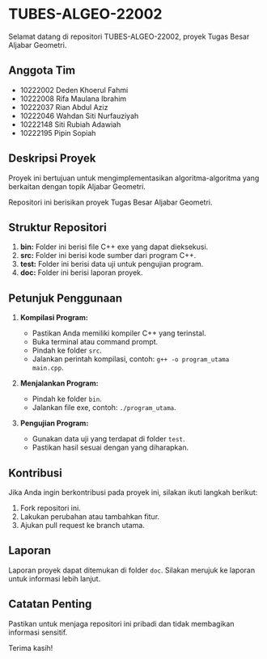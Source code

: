 # TUBES-ALGEO-22002

Selamat datang di repositori TUBES-ALGEO-22002, proyek Tugas Besar Aljabar Geometri.

## Anggota Tim
- 10222002    Deden Khoerul Fahmi       
- 10222008    Rifa Maulana Ibrahim      
- 10222037    Rian Abdul Aziz           
- 10222046    Wahdan Siti Nurfauziyah   
- 10222148    Siti Rubiah Adawiah       
- 10222195    Pipin Sopiah              

## Deskripsi Proyek

Proyek ini bertujuan untuk mengimplementasikan algoritma-algoritma yang berkaitan dengan topik Aljabar Geometri.

Repositori ini berisikan proyek Tugas Besar Aljabar Geometri.

## Struktur Repositori

1. **bin:** Folder ini berisi file C++ exe yang dapat dieksekusi.
2. **src:** Folder ini berisi kode sumber dari program C++.
3. **test:** Folder ini berisi data uji untuk pengujian program.
4. **doc:** Folder ini berisi laporan proyek.

## Petunjuk Penggunaan

1. **Kompilasi Program:**
   - Pastikan Anda memiliki kompiler C++ yang terinstal.
   - Buka terminal atau command prompt.
   - Pindah ke folder `src`.
   - Jalankan perintah kompilasi, contoh: `g++ -o program_utama main.cpp`.

2. **Menjalankan Program:**
   - Pindah ke folder `bin`.
   - Jalankan file exe, contoh: `./program_utama`.

3. **Pengujian Program:**
   - Gunakan data uji yang terdapat di folder `test`.
   - Pastikan hasil sesuai dengan yang diharapkan.

## Kontribusi

Jika Anda ingin berkontribusi pada proyek ini, silakan ikuti langkah berikut:
1. Fork repositori ini.
2. Lakukan perubahan atau tambahkan fitur.
3. Ajukan pull request ke branch utama.

## Laporan

Laporan proyek dapat ditemukan di folder `doc`. Silakan merujuk ke laporan untuk informasi lebih lanjut.

## Catatan Penting

Pastikan untuk menjaga repositori ini pribadi dan tidak membagikan informasi sensitif.

Terima kasih!
